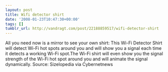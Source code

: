 ```yaml
---
layout: post
title: Wifi detector shirt
date: '2008-01-23T10:47:30+00:00'
tags: []
tumblr_url: http://vandragt.com/post/22188859517/wifi-detector-shirt
---
```

 All you need now is a mirror to see your own shirt:       This Wi-Fi Detector Shirt will detect Wi-Fi hot spots around you and will show you a signal each time it detects a working Wi-Fi spot.The Wi-Fi shirt will even show you the signal strength of the Wi-Fi hot spot around you and will animate the signal dynamically.   Source: Sizelopedia via Cybernetnews
